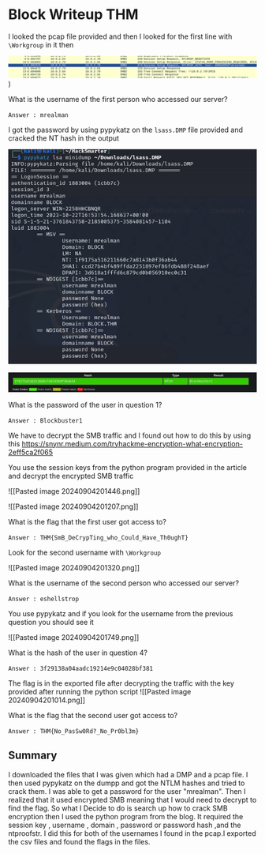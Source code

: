 # Block Writeup THM



I looked the pcap file provided and then I looked for the first line with `\Workgroup` in it then 

![Screenshot](https://github.com/SNUFFKEY/Writeups/blob/main/Pasted%20image%2020240904200416.png))

What is the username of the first person who accessed our server?  

`Answer : mrealman`

I got the password by using pypykatz on the `lsass.DMP` file provided and cracked the NT hash in the output

![Screenshot](https://github.com/SNUFFKEY/Writeups/blob/main/Pasted%20image%2020240904200553.png)

![](https://github.com/SNUFFKEY/Writeups/blob/main/Pasted%20image%2020240904200632.png)

What is the password of the user in question 1?

`Answer : Blockbuster1`


We have to decrypt the SMB traffic and I found out how to do this by using this https://snynr.medium.com/tryhackme-encryption-what-encryption-2eff5ca2f065


You use the session keys from the python program provided in the article and decrypt the encrypted SMB traffic 

![[Pasted image 20240904201446.png]]

![[Pasted image 20240904201207.png]]

What is the flag that the first user got access to?  

`Answer : THM{SmB_DeCrypTing_who_Could_Have_Th0ughT}`


Look for the second username with `\Workgroup` 

![[Pasted image 20240904201320.png]]

What is the username of the second person who accessed our server?  

`Answer : eshellstrop`

You use pypykatz and if you look for the username from the previous question you should see it 


![[Pasted image 20240904201749.png]]

What is the hash of the user in question 4?

`Answer : 3f29138a04aadc19214e9c04028bf381`


The flag is in the exported file after decrypting the traffic with the key provided after running the python script 
![[Pasted image 20240904201014.png]]

What is the flag that the second user got access to?

`Answer : THM{No_PasSw0Rd?_No_Pr0bl3m}`


## Summary

I downloaded the files that I was given which had a DMP and a pcap file. I then used pypykatz on the dumpp and got the NTLM hashes and tried to crack them. I was able to get 
a password for the user "mrealman". Then I realized that it used encrypted SMB meaning that I would need to decrypt to find the flag. So what I Decide to do is search up how
to crack SMB encryption then I used the python program from the blog. It required the session key , username , domain , password or password hash ,and the ntproofstr. I did
this for both of the usernames I found in the pcap.I exported the csv files and found the flags in the files.
